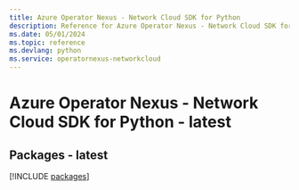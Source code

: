 ```yaml
---
title: Azure Operator Nexus - Network Cloud SDK for Python
description: Reference for Azure Operator Nexus - Network Cloud SDK for Python
ms.date: 05/01/2024
ms.topic: reference
ms.devlang: python
ms.service: operatornexus-networkcloud
---
```

# Azure Operator Nexus - Network Cloud SDK for Python - latest
## Packages - latest
[!INCLUDE [packages](operator-nexus---network-cloud-index.md)]